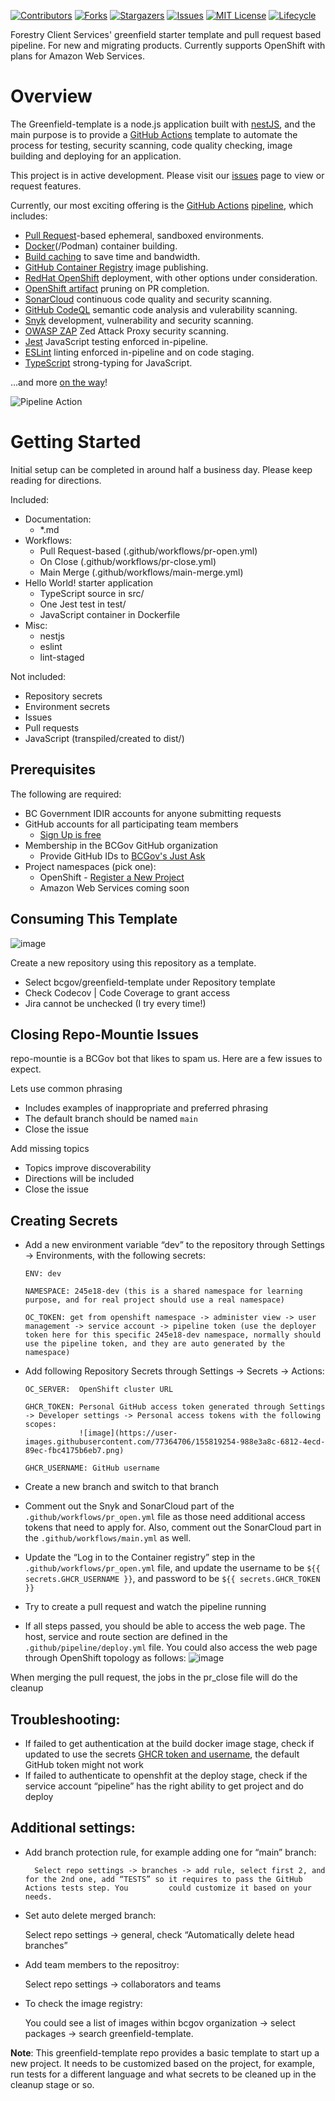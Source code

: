 <!-- PROJECT SHIELDS -->

[![Contributors](https://img.shields.io/github/contributors/bcgov/greenfield-template)](/../../graphs/contributors)
[![Forks](https://img.shields.io/github/forks/bcgov/greenfield-template)](/../../network/members)
[![Stargazers](https://img.shields.io/github/stars/bcgov/greenfield-template)](/../../stargazers)
[![Issues](https://img.shields.io/github/issues/bcgov/greenfield-template)](/../../issues)
[![MIT License](https://img.shields.io/github/license/bcgov/greenfield-template.svg)](/LICENSE.md)
[![Lifecycle](https://img.shields.io/badge/Lifecycle-Experimental-339999)](https://github.com/bcgov/repomountie/blob/master/doc/lifecycle-badges.md)


Forestry Client Services' greenfield starter template and pull request based pipeline.  For new and migrating products.  Currently supports OpenShift with plans for Amazon Web Services.


# Overview

The Greenfield-template is a node.js application built with [nestJS](https://docs.nestjs.com), and the main purpose is to provide a [GitHub Actions](https://docs.github.com/en/actions/quickstart) template to automate the process for testing, security scanning, code quality checking, image building and deploying for an application.  

This project is in active development.  Please visit our [issues](https://github.com/bcgov/greenfield-template/issues) page to view or request features.

Currently, our most exciting offering is the [GitHub Actions](https://github.com/bcgov/greenfield-template/actions) [pipeline](https://github.com/bcgov/greenfield-template/blob/main/.github/workflows/pr-open.yml), which includes:

* [Pull Request](https://github.com/bcgov/greenfield-template/pulls)-based ephemeral, sandboxed environments.
* [Docker](https://github.com/marketplace/actions/build-and-push-docker-images)(/Podman) container building.
* [Build caching](https://github.com/marketplace/actions/cache) to save time and bandwidth.
* [GitHub Container Registry](https://github.com/bcgov/greenfield-template/pkgs/container/greenfield-template) image publishing.
* [RedHat OpenShift](https://www.redhat.com/en/technologies/cloud-computing/openshift) deployment, with other options under consideration.
* [OpenShift artifact](https://github.com/bcgov/greenfield-template/blob/main/.github/workflows/pr-close.yml) pruning on PR completion.
* [SonarCloud](https://sonarcloud.io/) continuous code quality and security scanning.
* [GitHub CodeQL](https://codeql.github.com/) semantic code analysis and vulerability scanning.
* [Snyk](https://snyk.io/) development, vulnerability and security scanning.
* [OWASP ZAP](https://owasp.org/www-project-zap/) Zed Attack Proxy security scanning.
* [Jest](https://jestjs.io/) JavaScript testing enforced in-pipeline.
* [ESLint](https://eslint.org/) linting enforced in-pipeline and on code staging.
* [TypeScript](https://www.typescriptlang.org/) strong-typing for JavaScript.

...and more [on the way](https://github.com/bcgov/greenfield-template/issues)!

![Pipeline Action](.github/graphics/pr.png)


# Getting Started

Initial setup can be completed in around half a business day.  Please keep reading for directions.

Included:

- Documentation:
    - *.md
- Workflows:
    - Pull Request-based (.github/workflows/pr-open.yml)
    - On Close (.github/workflows/pr-close.yml)
    - Main Merge (.github/workflows/main-merge.yml)
- Hello World! starter application
    - TypeScript source in src/
    - One Jest test in test/
    - JavaScript container in Dockerfile
- Misc:
    - nestjs
    - eslint
    - lint-staged

Not included:

- Repository secrets
- Environment secrets
- Issues
- Pull requests
- JavaScript (transpiled/created to dist/)


## Prerequisites

The following are required:

- BC Government IDIR accounts for anyone submitting requests
- GitHub accounts for all participating team members
    - [Sign Up is free](https://github.com/signup)
- Membership in the BCGov GitHub organization
    - Provide GitHub IDs to [BCGov's Just Ask](https://just-ask.developer.gov.bc.ca/)
- Project namespaces (pick one):
    - OpenShift - [Register a New Project](https://registry.developer.gov.bc.ca/public-landing)
    - Amazon Web Services coming soon


## Consuming This Template

![image](./.github/graphics/newRepo.png)

Create a new repository using this repository as a template.
- Select bcgov/greenfield-template under Repository template
- Check Codecov | Code Coverage to grant access
- Jira cannot be unchecked (I try every time!)

## Closing Repo-Mountie Issues

repo-mountie is a BCGov bot that likes to spam us.  Here are a few issues to expect.

Lets use common phrasing
 - Includes examples of inappropriate and preferred phrasing
 - The default branch should be named `main`
 - Close the issue

Add missing topics
 - Topics improve discoverability
 - Directions will be included
 - Close the issue


## Creating Secrets
  
- Add a new environment variable “dev” to the repository through Settings -> Environments, with the following secrets:  
    ```
    ENV: dev

    NAMESPACE: 245e18-dev (this is a shared namespace for learning purpose, and for real project should use a real namespace)

    OC_TOKEN: get from openshift namespace -> administer view -> user management -> service account -> pipeline token (use the deployer token here for this specific 245e18-dev namespace, normally should use the pipeline token, and they are auto generated by the namespace)
    ```
    
- Add following Repository Secrets through Settings -> Secrets -> Actions:  
    ```
    OC_SERVER:  OpenShift cluster URL

    GHCR_TOKEN: Personal GitHub access token generated through Settings -> Developer settings -> Personal access tokens with the following scopes:
                ![image](https://user-images.githubusercontent.com/77364706/155819254-988e3a8c-6812-4ecd-89ec-fbc4175b6eb7.png)

    GHCR_USERNAME: GitHub username
    ```

- Create a new branch and switch to that branch

- Comment out the Snyk and SonarCloud part of the `.github/workflows/pr_open.yml` file as those need additional access tokens that need to apply for. Also, comment out the SonarCloud part in the `.github/workflows/main.yml` as well.

- Update the “Log in to the Container registry” step in the `.github/workflows/pr_open.yml` file, and update the username to be `${{ secrets.GHCR_USERNAME }}`, and password to be `${{ secrets.GHCR_TOKEN }}`

- Try to create a pull request and watch the pipeline running

- If all steps passed, you should be able to access the web page. 
    The host, service and route section are defined in the `.github/pipeline/deploy.yml` file. 
    You could also access the web page through OpenShift topology as follows:
    ![image](https://user-images.githubusercontent.com/77364706/155819645-23b66bfc-0a83-45d2-a1c6-8742a784a391.png)

When merging the pull request, the jobs in the pr_close file will do the cleanup  

## **Troubleshooting**:
- If failed to get authentication at the build docker image stage, check if updated to use the secrets [GHCR token and username](https://github.com/marketplace/actions/docker-build-push-action), the default GitHub token might not work
- If failed to authenticate to openshfit at the deploy stage, check if the service account “pipeline” has the right ability to get project and do deploy

## **Additional settings**:
- Add branch protection rule, for example adding one for “main” branch:    

        Select repo settings -> branches -> add rule, select first 2, and for the 2nd one, add “TESTS” so it requires to pass the GitHub Actions tests step. You         could customize it based on your needs.

- Set auto delete merged branch:    

    Select repo settings -> general, check “Automatically delete head branches” 

- Add team members to the repositroy:  
  
    Select repo settings -> collaborators and teams

- To check the image registry:  

    You could see a list of images within bcgov organization -> select packages -> search greenfield-template.   



**Note**: This greenfield-template repo provides a basic template to start up a new project. It needs to be customized based on the project, for example, run tests for a different language and what secrets to be cleaned up in the cleanup stage or so.
